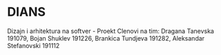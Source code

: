 # DIANS
Dizajn i arhitektura na softver - Proekt
Clenovi na tim: Dragana Tanevska 191079, Bojan Shuklev 191226, Brankica Tundjeva 191282, Aleksandar Stefanovski 191112
